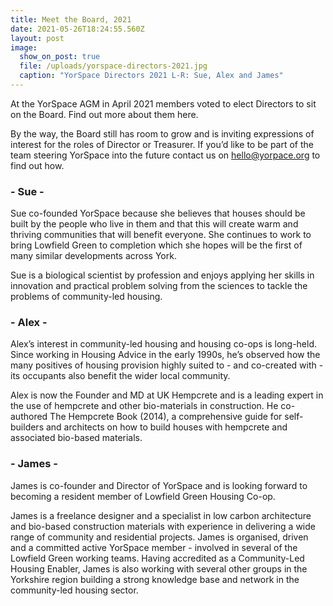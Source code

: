 ```yaml
---
title: Meet the Board, 2021
date: 2021-05-26T18:24:55.560Z
layout: post
image:
  show_on_post: true
  file: /uploads/yorspace-directors-2021.jpg
  caption: "YorSpace Directors 2021 L-R: Sue, Alex and James"
---
```

At the YorSpace AGM in April 2021 members voted to elect Directors to sit on the Board. Find out more about them here.

By the way, the Board still has room to grow and is inviting expressions of interest for the roles of Director or Treasurer. If you’d like to be part of the team steering YorSpace into the future contact us on hello@yorpace.org to find out how.

### \- Sue -

Sue co-founded YorSpace because she believes that houses should be built by the people who live in them and that this will create warm and thriving communities that will benefit everyone. She continues to work to bring Lowfield Green to completion which she hopes will be the first of many similar developments across York.

Sue is a biological scientist by profession and enjoys applying her skills in innovation and practical problem solving from the sciences to tackle the problems of community-led housing.

### \- Alex -

Alex’s interest in community-led housing and housing co-ops is long-held. Since working in Housing Advice in the early 1990s, he’s observed how the many positives of housing provision highly suited to - and co-created with - its occupants also benefit the wider local community.

Alex is now the Founder and MD at UK Hempcrete and is a leading expert in the use of hempcrete and other bio-materials in construction. He co-authored The Hempcrete Book (2014), a comprehensive guide for self-builders and architects on how to build houses with hempcrete and associated bio-based materials.

### \- James -

James is co-founder and Director of YorSpace and is looking forward to becoming a resident member of Lowfield Green Housing Co-op.

James is a freelance designer and a specialist in low carbon architecture and bio-based construction materials with experience in delivering a wide range of community and residential projects. James is organised, driven and a committed active YorSpace member - involved in several of the Lowfield Green working teams. Having accredited as a Community-Led Housing Enabler, James is also working with several other groups in the Yorkshire region building a strong knowledge base and network in the community-led housing sector.